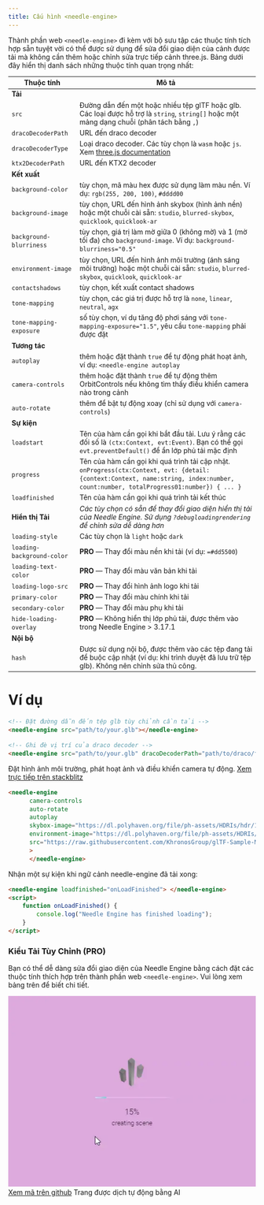 ```yaml
---
title: Cấu hình <needle-engine>
---
```


Thành phần web `<needle-engine>` đi kèm với bộ sưu tập các thuộc tính tích hợp sẵn tuyệt vời có thể được sử dụng để sửa đổi giao diện của cảnh được tải mà không cần thêm hoặc chỉnh sửa trực tiếp cảnh three.js. Bảng dưới đây hiển thị danh sách những thuộc tính quan trọng nhất:

| Thuộc tính | Mô tả |
| --- | --- |
| **Tải** | |
| `src` | Đường dẫn đến một hoặc nhiều tệp glTF hoặc glb.<br/>Các loại được hỗ trợ là `string`, `string[]` hoặc một mảng dạng chuỗi (phân tách bằng `,`) |
| `dracoDecoderPath` | URL đến draco decoder |
| `dracoDecoderType` | Loại draco decoder. Các tùy chọn là `wasm` hoặc `js`. Xem [three.js documentation](https://threejs.org/docs/#examples/en/loaders/DRACOLoader.setDecoderConfig) |
| `ktx2DecoderPath` | URL đến KTX2 decoder |
| **Kết xuất** | |
| `background-color` | tùy chọn, mã màu hex được sử dụng làm màu nền. Ví dụ: `rgb(255, 200, 100)`, `#dddd00` |
| `background-image` | tùy chọn, URL đến hình ảnh skybox (hình ảnh nền) hoặc một chuỗi cài sẵn: `studio`, `blurred-skybox`, `quicklook`, `quicklook-ar` |
| `background-blurriness` | tùy chọn, giá trị làm mờ giữa 0 (không mờ) và 1 (mờ tối đa) cho `background-image`. Ví dụ: `background-blurriness="0.5"` |
| `environment-image` | tùy chọn, URL đến hình ảnh môi trường (ánh sáng môi trường) hoặc một chuỗi cài sẵn: `studio`, `blurred-skybox`, `quicklook`, `quicklook-ar` |
| `contactshadows` | tùy chọn, kết xuất contact shadows |
| `tone-mapping` | tùy chọn, các giá trị được hỗ trợ là `none`, `linear`, `neutral`, `agx` |
| `tone-mapping-exposure` | số tùy chọn, ví dụ tăng độ phơi sáng với `tone-mapping-exposure="1.5"`, yêu cầu `tone-mapping` phải được đặt |
| **Tương tác** | |
| `autoplay` | thêm hoặc đặt thành `true` để tự động phát hoạt ảnh, ví dụ: `<needle-engine autoplay` |
| `camera-controls` | thêm hoặc đặt thành `true` để tự động thêm OrbitControls nếu không tìm thấy điều khiển camera nào trong cảnh |
| `auto-rotate` | thêm để bật tự động xoay (chỉ sử dụng với `camera-controls`) |
| **Sự kiện** | |
| `loadstart` | Tên của hàm cần gọi khi bắt đầu tải. Lưu ý rằng các đối số là `(ctx:Context, evt:Event)`. Bạn có thể gọi `evt.preventDefault()` để ẩn lớp phủ tải mặc định |
| `progress` | Tên của hàm cần gọi khi quá trình tải cập nhật. `onProgress(ctx:Context, evt: {detail: {context:Context, name:string, index:number, count:number, totalProgress01:number}) { ... }` |
| `loadfinished` | Tên của hàm cần gọi khi quá trình tải kết thúc |
| **Hiển thị Tải** | *Các tùy chọn có sẵn để thay đổi giao diện hiển thị tải của Needle Engine. Sử dụng `?debugloadingrendering` để chỉnh sửa dễ dàng hơn* |
| `loading-style` | Các tùy chọn là `light` hoặc `dark` |
| `loading-background-color` | **PRO** — Thay đổi màu nền khi tải (ví dụ: `=#dd5500`) |
| `loading-text-color` | **PRO** — Thay đổi màu văn bản khi tải |
| `loading-logo-src` | **PRO** — Thay đổi hình ảnh logo khi tải |
| `primary-color` | **PRO** — Thay đổi màu chính khi tải |
| `secondary-color` | **PRO** — Thay đổi màu phụ khi tải |
| `hide-loading-overlay` | **PRO** — Không hiển thị lớp phủ tải, được thêm vào trong Needle Engine > 3.17.1 |
| **Nội bộ** | |
| `hash` | Được sử dụng nội bộ, được thêm vào các tệp đang tải để buộc cập nhật (ví dụ: khi trình duyệt đã lưu trữ tệp glb). Không nên chỉnh sửa thủ công. |

# Ví dụ

```html
<!-- Đặt đường dẫn đến tệp glb tùy chỉnh cần tải -->
<needle-engine src="path/to/your.glb"></needle-engine>
```

```html
<!-- Ghi đè vị trí của draco decoder -->
<needle-engine src="path/to/your.glb" dracoDecoderPath="path/to/draco/folder"></needle-engine>
```

Đặt hình ảnh môi trường, phát hoạt ảnh và điều khiển camera tự động. [Xem trực tiếp trên stackblitz](https://stackblitz.com/edit/needle-engine-cycle-src?file=index.html)
```html
<needle-engine
      camera-controls
      auto-rotate
      autoplay
      skybox-image="https://dl.polyhaven.org/file/ph-assets/HDRIs/hdr/1k/industrial_sunset_puresky_1k.hdr"
      environment-image="https://dl.polyhaven.org/file/ph-assets/HDRIs/hdr/1k/industrial_sunset_puresky_1k.hdr"
      src="https://raw.githubusercontent.com/KhronosGroup/glTF-Sample-Models/master/2.0/DamagedHelmet/glTF-Embedded/DamagedHelmet.gltf"
      >
      </needle-engine>
```

Nhận một sự kiện khi ngữ cảnh needle-engine đã tải xong:
```html
<needle-engine loadfinished="onLoadFinished"> </needle-engine>
<script>
    function onLoadFinished() {
        console.log("Needle Engine has finished loading");
    }
</script>
```

### Kiểu Tải Tùy Chỉnh (PRO)

Bạn có thể dễ dàng sửa đổi giao diện của Needle Engine bằng cách đặt các thuộc tính thích hợp trên thành phần web `<needle-engine>`. Vui lòng xem bảng trên để biết chi tiết.

![tải tùy chỉnh](/imgs/custom-loading-style.webp)
[Xem mã trên github](https://github.com/needle-engine/vite-template/blob/loading-style/custom/index.html)
Trang được dịch tự động bằng AI
